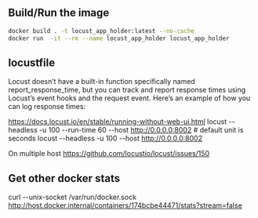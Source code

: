 ## Build/Run the image

```sh
docker build . -t locust_app_holder:latest --no-cache
docker run  -it --rm --name locust_app_holder locust_app_holder
```

## locustfile

Locust doesn’t have a built-in function specifically named report_response_time,
but you can track and report response times using Locust’s event hooks and the request event.
Here’s an example of how you can log response times:

https://docs.locust.io/en/stable/running-without-web-ui.html
locust --headless -u 100 --run-time 60 --host http://0.0.0.0:8002 # default unit is seconds
locust --headless -u 100 --host http://0.0.0.0:8002

On multiple host
https://github.com/locustio/locust/issues/150


## Get other docker stats

curl --unix-socket /var/run/docker.sock http://host.docker.internal/containers/174bcbe44471/stats?stream=false

